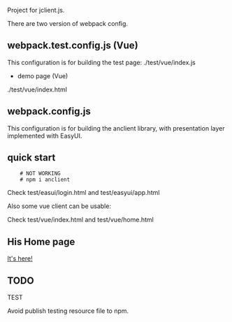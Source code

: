 Project for jclient.js.

There are two version of webpack config.

## webpack.test.config.js (Vue)

This configuration is for building the test page: ./test/vue/index.js

- demo page (Vue)

./test/vue/index.html

## webpack.config.js

This configuration is for building the anclient library, with presentation layer
implemented with EasyUI.

## quick start

~~~
    # NOT WORKING
    # npm i anclient
~~~

Check test/easui/login.html and test/easyui/app.html

Also some vue client can be usable:

Check test/vue/index.html and test/vue/home.html

## His Home page

[It's here!](https://odys-z.github.io)

## TODO

TEST

Avoid publish testing resource file to npm.
